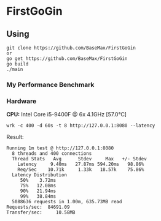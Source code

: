 # FirstGoGin

## Using

```
git clone https://github.com/BaseMax/FirstGoGin
or
go get https://github.com/BaseMax/FirstGoGin
go build
./main
```

### My Performance Benchmark

### Hardware

**CPU:** Intel Core i5-9400F @ 6x 4.1GHz [57.0°C]


```
wrk -c 400 -d 60s -t 8 http://127.0.0.1:8080 --latency
```

Result:

```
Running 1m test @ http://127.0.0.1:8080
  8 threads and 400 connections
  Thread Stats   Avg      Stdev     Max   +/- Stdev
    Latency     9.40ms   27.87ms 594.20ms   98.86%
    Req/Sec    10.71k     1.33k   18.57k    75.86%
  Latency Distribution
     50%    3.72ms
     75%   12.08ms
     90%   21.94ms
     99%   38.84ms
  5088636 requests in 1.00m, 635.73MB read
Requests/sec:  84691.09
Transfer/sec:     10.58MB
```

